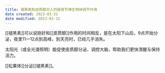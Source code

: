 ```yaml
---
title: 褪黑素和皮质醇对人的昼夜节律生物钟调节作用
date created: 2023-03-31
date modified: 2023-03-31
---
```


[[褪黑素]]可以说刚好和[[皮质醇]]作用的时间相反，是在太阳下山后，9点开始分泌，夜里11—12点到高峰，到天亮时，已经几乎消失。

太阳光（或全光谱照明）能促使皮质醇分泌，调控大脑，帮助我们更快清醒与保持活力。

[[松果体]]分泌[[褪黑素]]。
